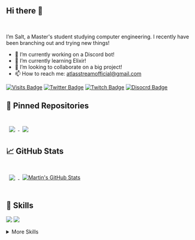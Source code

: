 ## Hi there 👋
<br>

I’m Salt, a Master's student studying computer engineering. I recently have been branching out and trying new things!


- 🔭 I’m currently working on a Discord bot!
- 🌱 I’m currently learning Elixir!
- 👯 I’m looking to collaborate on a big project!
- 📫 How to reach me: atlasstreamofficial@gmail.com

[![Visits Badge](https://badges.pufler.dev/visits/saltAxAtlas/saltAxAtlas)](https://github.com/saltAxAtlas)
[![Twitter Badge](https://img.shields.io/badge/Twitter-Profile-informational?style=flat&logo=twitter&logoColor=white&color=1CA2F1)](https://twitter.com/saltAxAtlas)
[![Twitch Badge](https://img.shields.io/badge/Twitch-Profile-informational?style=flat&logo=twitch&logoColor=white&color=1CA2F1)](https://twitch.tv/saltAxAtlas)
[![Disocrd Badge](https://img.shields.io/badge/Discord-Server-blueviolet?style=flat&logo=discord&logoColor=white&color=1CA2F1)](https://discord.gg/r2uv8ATpJf)

## 📌 Pinned Repositories

<br>

<a href="https://github.com/saltAxAtlas/discord_bot">
  <img align="center" style="margin:0.5rem" src="https://github-readme-stats.vercel.app/api/pin/?username=saltAxAtlas&repo=discord_bot&title_color=ffffff&text_color=c9cacc&icon_color=4AB197&bg_color=1A2B34" />
</a>

<a href="https://github.com/saltAxAtlas/yare.io">
  <img align="center" style="margin:0.5rem" src="https://github-readme-stats.vercel.app/api/pin/?username=saltAxAtlas&repo=yare.io&title_color=ffffff&text_color=c9cacc&icon_color=4AB197&bg_color=1A2B34" />
</a>

<br>

## &#x1f4c8; GitHub Stats

<br>

<a href="https://github.com/saltAxAtlas">
  <img align="center" style="margin:0.5rem" src="https://github-readme-stats.vercel.app/api/top-langs/?username=saltAxAtlas&hide=html,css&title_color=ffffff&text_color=c9cacc&icon_color=4AB197&bg_color=1A2B34" />
</a>

<a href="https://github.com/saltAxAtlas">
  <img align="center" style="margin:0.5rem" src="https://github-readme-stats.vercel.app/api?username=saltAxAtlas&show_icons=true&line_height=27&count_private=true&title_color=ffffff&text_color=c9cacc&icon_color=4AB097&bg_color=1A2B34" alt="Martin's GitHub Stats" />
</a>

<br>
<br>

## 💼 Skills

![](https://img.shields.io/badge/Code-C-informational?style=flat&logo=C&logoColor=white&color=4AB197)
![](https://img.shields.io/badge/Code-Python-informational?style=flat&logo=Python&logoColor=white&color=4AB197)

<details>
<summary>More Skills</summary>
<br>

![](https://img.shields.io/badge/Tools-GitHub-informational?style=flat&logo=GitHub&logoColor=white&color=4AB197)
![](https://img.shields.io/badge/Tools-GitLab-informational?style=flat&logo=GitLab&logoColor=white&color=4AB197)
![](https://img.shields.io/badge/Tools-Jira-informational?style=flat&logo=Jira-Software&logoColor=white&color=4AB197)

</details>

<br>
